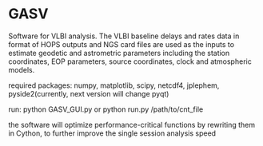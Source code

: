 # GASV
Software for VLBI analysis. The VLBI baseline delays and rates data in format of HOPS outputs and NGS card files are used as the inputs to estimate geodetic and astrometric parameters including the station coordinates, EOP parameters, source coordinates, clock and atmospheric models.

required packages: numpy, matplotlib, scipy, netcdf4, jplephem, pyside2(currently, next version will change pyqt)

run:
python GASV_GUI.py
or python run.py /path/to/cnt_file

the software will optimize performance-critical functions by rewriting them in Cython, to further improve the single session analysis speed
